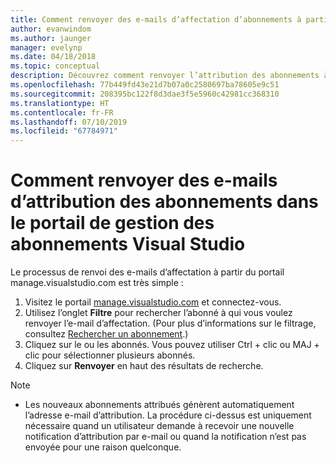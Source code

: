 ```yaml
---
title: Comment renvoyer des e-mails d’affectation d’abonnements à partir de Manage.visualstudio.com ou VLSC | Microsoft Docs
author: evanwindom
ms.author: jaunger
manager: evelynp
ms.date: 04/18/2018
ms.topic: conceptual
description: Découvrez comment renvoyer l’attribution des abonnements à des abonnés depuis manage.visualstudio.com ou le Centre VLSC
ms.openlocfilehash: 77b449fd43e21d7b07a0c2580697ba78605e9c51
ms.sourcegitcommit: 208395bc122f8d3dae3f5e5960c42981cc368310
ms.translationtype: HT
ms.contentlocale: fr-FR
ms.lasthandoff: 07/10/2019
ms.locfileid: "67784971"
---
```

# <a name="how-to-resend-subscription-assignment-emails-in-the-visual-studio-subscription-management-portal"></a>Comment renvoyer des e-mails d’attribution des abonnements dans le portail de gestion des abonnements Visual Studio

Le processus de renvoi des e-mails d’affectation à partir du portail manage.visualstudio.com est très simple :

1. Visitez le portail [manage.visualstudio.com](https://manage.visualstudio.com) et connectez-vous.
2. Utilisez l’onglet **Filtre** pour rechercher l’abonné à qui vous voulez renvoyer l’e-mail d’affectation. (Pour plus d’informations sur le filtrage, consultez [Rechercher un abonnement](search-license.md).)
3. Cliquez sur le ou les abonnés.  Vous pouvez utiliser Ctrl + clic ou MAJ + clic pour sélectionner plusieurs abonnés.
4. Cliquez sur **Renvoyer** en haut des résultats de recherche.

> [!NOTE]
> - Les nouveaux abonnements attribués génèrent automatiquement l’adresse e-mail d’attribution. La procédure ci-dessus est uniquement nécessaire quand un utilisateur demande à recevoir une nouvelle notification d’attribution par e-mail ou quand la notification n’est pas envoyée pour une raison quelconque.
